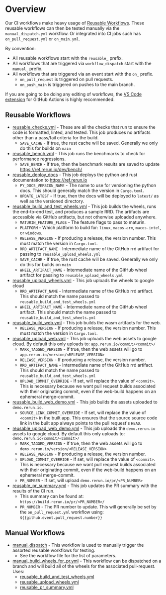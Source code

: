 # Overview

Our CI workflows make heavy usage of [Reusable Workflows](https://docs.github.com/en/actions/using-workflows/reusing-workflows). These reusable workflows can then be tested manually via the `manual_dispatch.yml` workflow.
Or integrated into CI jobs such has `on_pull_request.yml` or `on_main.yml`.

By convention:
- All reusable workflows start with the `reusable_` prefix.
- All workflows that are triggered via `workflow_dispatch` start with the `manual_` prefix.
- All workflows that are triggered via an event start with the `on_` prefix.
  - `on_pull_request` is triggered on pull requests.
  - `on_push_main` is triggered on pushes to the main branch.

If you are going to be doing any editing of workflows, the
[VS Code extension](https://marketplace.visualstudio.com/items?itemName=cschleiden.vscode-github-actions)
for GitHub Actions is highly recommended.

## Reusable Workflows
- [reusable_checks.yml](reusable_checks.yml) - These are all the checks that run to ensure the code is formatted,
  linted, and tested. This job produces no artifacts other than a pass/fail criteria for the build.
  - `SAVE_CACHE` - If true, the rust cache will be saved. Generally we only do this for builds on `main`
- [reusable_bench.yml](reusable_bench.yml) - This job runs the benchmarks to check for performance regressions.
  - `SAVE_BENCH` - If true, then the benchmark results are saved to update https://ref.rerun.io/dev/bench/
- [reusable_deploy_docs](reusable_deploy_docs.yml) - This job deploys the python and rust documentation to https://ref.rerun.io
  - `PY_DOCS_VERSION_NAME` - The name to use for versioning the python docs. This should generally match the version in
    `Cargo.toml`.
  - `UPDATE_LATEST` - If true, then the docs will be deployed to `latest/` as well as the versioned directory.
- [reusable_build_and_test_wheels.yml](reusable_build_and_test_wheels.yml) - This job builds the wheels, runs the
end-to-end test, and produces a sample RRD. The artifacts are accessible via GitHub artifacts, but not otherwise
uploaded anywhere.
  - `MATURIN_FEATURE_FLAGS` - The feature flags to pass to maturin.
  - `PLATFORM` - Which platform to build for: `linux`, `macos-arm`, `macos-intel`, or `windows`.
  - `RELEASE_VERSION` - If producing a release, the version number. This must match the version in `Cargo.toml`.
  - `RRD_ARTIFACT_NAME` - Intermediate name of the GitHub rrd artifact for passing to `reusable_upload_wheels.yml`
  - `SAVE_CACHE` - If true, the rust cache will be saved. Generally we only do this for builds on `main`
  - `WHEEL_ARTIFACT_NAME` - Intermediate name of the GitHub wheel artifact for passing to `reusable_upload_wheels.yml`
- [reusable_upload_wheels.yml](reusable_upload_wheels.yml) - This job uploads the wheels to google cloud
  - `RRD_ARTIFACT_NAME` - Intermediate name of the GitHub rrd artifact. This should match the name passed to
    `reusable_build_and_test_wheels.yml`
  - `WHEEL_ARTIFACT_NAME` - Intermediate name of the GitHub wheel artifact. This should match the name passed to
    `reusable_build_and_test_wheels.yml`
- [reusable_build_web.yml](reusable_build_web.yml) - This job builds the wasm artifacts for the web.
  - `RELEASE_VERSION` - If producing a release, the version number. This must match the version in `Cargo.toml`.
- [reusable_upload_web.yml](reusable_upload_web.yml) - This job uploads the web assets to google cloud. By default this
  only uploads to: `app.rerun.io/commit/<commit>/`
  - `MARK_TAGGED_VERSION` - If true, then the web assets will go to `app.rerun.io/version/<RELEASE_VERSION>`
  - `RELEASE_VERSION` - If producing a release, the version number.
  - `RRD_ARTIFACT_NAME` - Intermediate name of the GitHub rrd artifact. This should match the name passed to
    `reusable_build_and_test_wheels.yml`
  - `UPLOAD_COMMIT_OVERRIDE` - If set, will replace the value of `<commit>`. This is necessary because we want pull
  request builds associated with their originating commit, even if the web-build happens on an ephemeral merge-commit.
- [reusable_build_web_demo.yml](reusable_build_web.yml) - This job builds the assets uploaded to `demo.rerun.io`.
  - `SOURCE_LINK_COMMIT_OVERRIDE` - If set, will replace the value of `<commit>` in the built app. This ensures that the
  source source code link in the built app always points to the pull request's `HEAD`.
- [reusable_upload_web_demo.yml](reusable_upload_web_demo.yml) - This job uploads the `demo.rerun.io` assets to google cloud. By default this
  only uploads to: `demo.rerun.io/commit/<commit>/`
  - `MARK_TAGGED_VERSION` - If true, then the web assets will go to `demo.rerun.io/version/<RELEASE_VERSION>`
  - `RELEASE_VERSION` - If producing a release, the version number.
  - `UPLOAD_COMMIT_OVERRIDE` - If set, will replace the value of `<commit>`. This is necessary because we want pull
  request builds associated with their originating commit, even if the web-build happens on an ephemeral merge-commit.
  - `PR_NUMBER` - If set, will upload `demo.rerun.io/pr/<PR_NUMBER>`
- [reusable_pr_summary.yml](reusable_pr_summary.yml) - This job updates the PR summary with the results of the CI run.
  - This summary can be found at:
  `https://build.rerun.io/pr/<PR_NUMBER>/`
  - `PR_NUMBER` - The PR number to update. This will generally be set by the `on_pull_request.yml` workflow using:
  `${{github.event.pull_request.number}}`

## Manual Workflows
- [manual_dispatch](manual_dispatch.yml) - This workflow is used to manually trigger the assorted reusable workflows for
  testing.
  - See the workflow file for the list of parameters.
- [manual_build_wheels_for_pr.yml](manual_build_wheels_for_pr.yml) - This workflow can be dispatched on a branch and
  will build all of the wheels for the associated pull-request. Uses:
  - [reusable_build_and_test_wheels.yml](reusable_build_and_test_wheels.yml)
  - [reusable_upload_wheels.yml](reusable_upload_wheels.yml)
  - [reusable_pr_summary.yml](reusable_pr_summary.yml)
